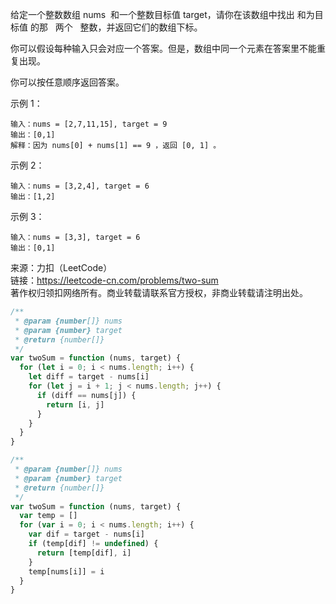 给定一个整数数组 nums  和一个整数目标值 target，请你在该数组中找出 和为目标值 的那   两个   整数，并返回它们的数组下标。

你可以假设每种输入只会对应一个答案。但是，数组中同一个元素在答案里不能重复出现。

你可以按任意顺序返回答案。

示例 1：

```
输入：nums = [2,7,11,15], target = 9
输出：[0,1]
解释：因为 nums[0] + nums[1] == 9 ，返回 [0, 1] 。
```

示例 2：

```
输入：nums = [3,2,4], target = 6
输出：[1,2]
```

示例 3：

```
输入：nums = [3,3], target = 6
输出：[0,1]
```

来源：力扣（LeetCode）<br/>
链接：https://leetcode-cn.com/problems/two-sum<br/>
著作权归领扣网络所有。商业转载请联系官方授权，非商业转载请注明出处。

```js
/**
 * @param {number[]} nums
 * @param {number} target
 * @return {number[]}
 */
var twoSum = function (nums, target) {
  for (let i = 0; i < nums.length; i++) {
    let diff = target - nums[i]
    for (let j = i + 1; j < nums.length; j++) {
      if (diff == nums[j]) {
        return [i, j]
      }
    }
  }
}
```

```js
/**
 * @param {number[]} nums
 * @param {number} target
 * @return {number[]}
 */
var twoSum = function (nums, target) {
  var temp = []
  for (var i = 0; i < nums.length; i++) {
    var dif = target - nums[i]
    if (temp[dif] != undefined) {
      return [temp[dif], i]
    }
    temp[nums[i]] = i
  }
}
```
